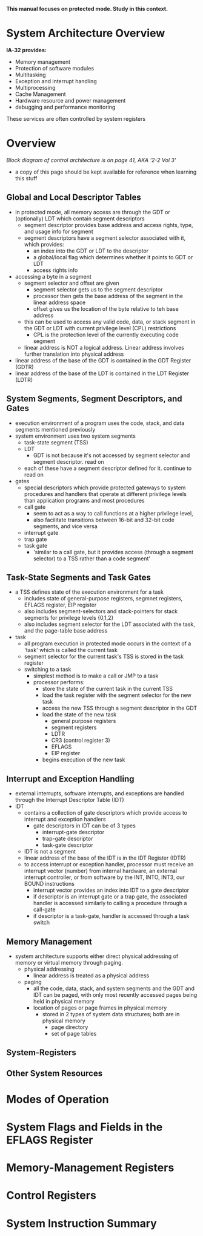 **This manual focuses on protected mode.  Study in this context.**

System Architecture Overview
===
**IA-32 provides:**
- Memory management
- Protection of software modules
- Multitasking
- Exception and interrupt handling
- Multiprocessing
- Cache Management
- Hardware resource and power management
- debugging and performance monitoring

These services are often controlled by system registers

Overview
========
*Block diagram of control architecture is on page 41, AKA '2-2 Vol 3'*
- a copy of this page should be kept available for reference when learning this stuff


Global and Local Descriptor Tables
---
- in protected mode, all memory access are through the GDT or (optionally) LDT which contain segment descriptors
	- segment descriptor provides base address and access rights, type, and usage info for segment
	- segment descriptors have a segment selector associated with it, which provides:
		- an index into the GDT or LDT to the descriptor
		- a global/local flag which determines whether it points to GDT or LDT
		- access rights info 
- accessing a byte in a segment
	- segment selector and offset are given
		- segment selector gets us to the segment descriptor
		- processor then gets the base address of the segment in the linear address space
		- offset gives us the location of the byte relative to teh base address
	- this can be used to access any valid code, data, or stack segment in the GDT or LDT with current privilege level (CPL) restrictions
		- CPL is the protection level of the currently executing code segment
	- linear address is NOT a logical address.  Linear address involves further translation into physical address
- linear address of the base of the GDT is contained in the GDT Register (GDTR) 
- linear address of the base of the LDT is contained in the LDT Register (LDTR)
 

System Segments, Segment Descriptors, and Gates
---
- execution environment of a program uses the code, stack, and data segments mentioned previously
- system environment uses two system segments
	- task-state segment (TSS)
	- LDT
		- GDT is not because it's not accessed by segment selector and segment descriptor.  read on
	- each of these have a segment descriptor defined for it. continue to read on
- gates
	- special descriptors which provide protected gateways to system procedures and handlers that operate at different privilege levels than application programs and most procedures
	- call gate
		- seem to act as a way to call functions at a higher privilege level, 
		- also facilitate transitions between 16-bit and 32-bit code segments, and vice versa
	- interrupt gate
	- trap gate
	- task gate
		- 'similar to a call gate, but it provides access (through a segment selector) to a TSS rather than a code segment'


Task-State Segments and Task Gates
---
- a TSS defines state of the execution environment for a task
	- includes state of general-purpose registers, segmnet registers, EFLAGS register, EIP register
	- also includes segment-selectors and stack-pointers for stack segments for privilege levels {0,1,2}
	- also includes segment selector for the LDT associated with the task, and the page-table base address
- task
	- all program execution in protected mode occurs in the context of a 'task' which is called the current task
	- segment selector for the current task's TSS is stored in the task register
	- switching to a task
		- simplest method is to make a call or JMP to a task
		- processor performs:
			- store the state of the current task in the current TSS
			- load the task register with the segment selector for the new task
			- access the new TSS through a segment descriptor in the GDT
			- load the state of the new task
				- general purpose registers
				- segment registers
				- LDTR
				- CR3 (control register 3)
				- EFLAGS
				- EIP register
			- begins execution of the new task

Interrupt and Exception Handling
---
- external interrupts, software interrupts, and exceptions are handled through the Interrupt Descriptor Table (IDT)
- IDT
	- contains a collection of gate descriptors which provide access to interrupt and exception handlers
		- gate descriptors in IDT can be of 3 types
			- interrupt-gate descriptor
			- trap-gate descriptor
			- task-gate descriptor
	- IDT is not a segment
	- linear address of the base of the IDT is in the IDT Register (IDTR)
	- to access interrupt or exception handler, processor must receive an interrupt vector (number) from internal hardware, an external interrupt controller, or from software by the INT, INTO, INT3, our BOUND instructions
		- interrupt vector provides an index into IDT to a gate descriptor
		- if descriptor is an interrupt gate or a trap gate, the associated handler is accessed similarly to calling a procedure through a call-gate
		- if descriptor is a task-gate, handler is accessed through a task switch

Memory Management
---
- system architecture supports either direct physical addressing of memory or virtual memory through paging.
	- physical addressing
		- linear address is treated as a physical address
	- paging
		- all the code, data, stack, and system segments and the GDT and IDT can be paged, with only most recently accessed pages being held in physical memory
		- location of pages or page frames in physical memory
			- stored in 2 types of system data structures; both are in physical memory
				- page directory
				- set of page tables


System-Registers
---

Other System Resources
---

Modes of Operation
=======

System Flags and Fields in the EFLAGS Register
======

Memory-Management Registers
======

Control Registers
======

System Instruction Summary
=====
